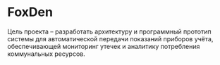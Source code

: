# FoxDen
Цель проекта – разработать архитектуру и программный прототип системы для автоматической передачи показаний приборов учёта, обеспечивающей мониторинг утечек и аналитику потребления коммунальных ресурсов.

